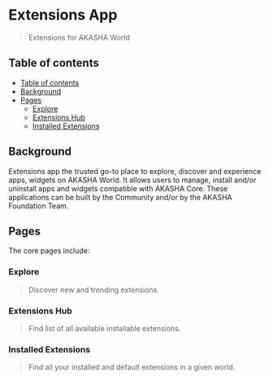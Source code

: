 # Extensions App

> Extensions for AKASHA World

## Table of contents

- [Table of contents](#table-of-contents)
- [Background](#background)
- [Pages](#pages)
  - [Explore](#explore)
  - [Extensions Hub](#extensions-hub)
  - [Installed Extensions](#installed-extensions)

## Background

Extensions app the trusted go-to place to explore, discover and experience apps, widgets on AKASHA World. It allows users to manage, install and/or uninstall apps and widgets compatible with AKASHA Core. These applications can be built by the Community and/or by the AKASHA Foundation Team.

## Pages

The core pages include:

### Explore
> Discover new and trending extensions.

### Extensions Hub
> Find list of all available installable extensions.

### Installed Extensions
> Find all your installed and default extensions in a given world.


